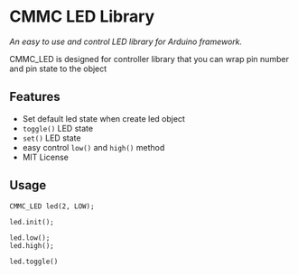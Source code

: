 # CMMC LED Library 

*An easy to use and control LED library for Arduino framework.*

CMMC_LED is designed for controller library that you can wrap pin number and pin state to the object

Features
--------
* Set default led state  when create led object
* `toggle()` LED state
* `set()` LED state
* easy control `low()` and `high()` method
* MIT License

Usage
--------

	CMMC_LED led(2, LOW);
	
	led.init();
	
	led.low();
	led.high();
	
	led.toggle()
